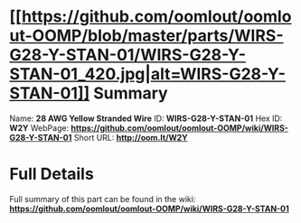
[[https://github.com/oomlout/oomlout-OOMP/blob/master/parts/WIRS-G28-Y-STAN-01/WIRS-G28-Y-STAN-01_420.jpg|alt=WIRS-G28-Y-STAN-01]] 
Summary
=================

Name: __28 AWG Yellow Stranded Wire__
ID: __WIRS-G28-Y-STAN-01__
Hex ID: __W2Y__
WebPage: __https://github.com/oomlout/oomlout-OOMP/wiki/WIRS-G28-Y-STAN-01__
Short URL: __http://oom.lt/W2Y__

Full Details
==========================
Full summary of this part can be found in the wiki:   
__https://github.com/oomlout/oomlout-OOMP/wiki/WIRS-G28-Y-STAN-01__   

